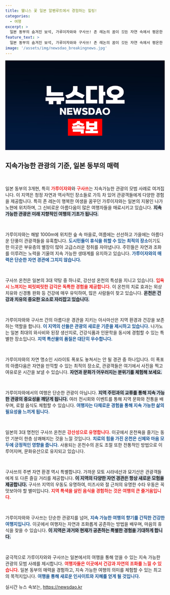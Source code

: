 ```yaml
---
title: 웰니스 꽃 일본 알펜루트에서 경험하는 힐링!
categories:
  - 여행
excerpt: >
  일본 동부의 숨겨진 보석, 가루이자와와 구사쓰! 존 레논의 꿈이 깃든 자연 속에서 평온한 여유와 건강을 찾으세요. 세계적 온천과 미각 여행이 펼쳐지는 이곳으로, 당신의 다음 여행지를 설정해보세요!
feature_text: >
  일본 동부의 숨겨진 보석, 가루이자와와 구사쓰! 존 레논의 꿈이 깃든 자연 속에서 평온한 여유와 건강을 찾으세요. 세계적 온천과 미각 여행이 펼쳐지는 이곳으로, 당신의 다음 여행지를 설정해보세요!
image: '/assets/img/newsdao_breakingnews.jpg'
---
```


<p><img src="/assets/img/newsdao_breakingnews.jpg" alt="koreaapp 속보" /></p>

<h2 data-ke-size="size26">지속가능한 관광의 기준, 일본 동부의 매력</h2>

<p data-ke-size="size16">&nbsp;</p>

<p>일본 동부의 3개현, 특히 <b><span style="color: #ee2323;">가루이자와</span></b>와 <b><span style="color: #ee2323;">구사쓰</span></b>는 지속가능한 관광의 모범 사례로 여겨집니다. 이 지역은 청정 자연과 역사적인 장소들로 가득 차 있어 관광객들에게 다양한 경험을 제공합니다. 특히 존 레논이 행복한 여생을 꿈꾸던 가루이자와는 일본의 지붕인 나가노현에 위치하며, 그 신비로운 아름다움이 많은 여행자들을 매료시키고 있습니다. <b><span style="background-color: #21538527;">지속 가능한 관광은 미래 지향적인 여행의 기초가 됩니다.</span></b></p>

<p data-ke-size="size16">&nbsp;</p>

<p>가루이자와는 해발 1000m에 위치한 숲 속 마을로, 여름에는 선선하고 가을에는 아름다운 단풍이 관광객들을 유혹합니다. <b><span style="color: #1a5490;">도시민들이 휴식을 취할 수 있는 최적의 장소</span></b>이기도 한 이곳은 부유층의 별장이 많아 고급스러운 정취를 자아냅니다. 주민들은 자연과 조화를 이루려는 노력을 기울여 지속 가능한 생태계를 유지하고 있습니다. <b><span style="color: #1a5490;">가루이자와의 매력은 단순한 자연 경관에 그치지 않습니다.</span></b></p>

<p data-ke-size="size16">&nbsp;</p>

<p>구사쓰 온천은 일본의 3대 약탕 중 하나로, 강산성 온천의 특성을 지니고 있습니다. <b><span style="color: #ee2323;">입욕 시 느껴지는 찌릿찌릿한 감각은 독특한 경험을 제공합니다.</span></b> 이 온천의 치료 효과는 외상 치유와 신경통 완화 등 건강에 매우 유익하여, 많은 사람들이 찾고 있습니다. <b><span style="background-color: #21538527;">온천은 건강과 치유의 중요한 요소로 자리잡고 있습니다.</span></b></p>

<p data-ke-size="size16">&nbsp;</p>

<p>가루이자와와 구사쓰 간의 아름다운 경관을 지키는 아사마산은 지역 환경과 건강을 보존하는 역할을 합니다. <b><span style="color: #1a5490;">이 지역의 산들은 관광의 새로운 기준을 제시하고 있습니다.</span></b> 나가노는 일본 최대의 와사비와 된장 생산지로, 건강식품과 인문학을 동시에 경험할 수 있는 특별한 장소입니다. <b><span style="color: #1a5490;">지역 특산물의 품질은 대단히 우수합니다.</span></b></p>

<p data-ke-size="size16">&nbsp;</p>

<p>가루이자와의 자연 명소인 시라이토 폭포도 놓쳐서는 안 될 경관 중 하나입니다. 이 폭포의 아름다움은 자연을 만끽할 수 있는 최적의 장소로, 관광객들은 여기에서 사진을 찍고 여유로운 시간을 보낼 수 있습니다. <b><span style="background-color: #21538527;">자연과 문화가 어우러지는 분위기를 체험해 보세요.</span></b></p>

<p data-ke-size="size16">&nbsp;</p>

<p>가루이자와에서의 여행은 단순한 관광이 아닙니다. <b><span style="background-color: #21538527;">지역 주민과의 교류를 통해 지속 가능한 관광의 중요성을 깨닫게 됩니다.</span></b> 여러 전시회와 이벤트를 통해 지역 문화와 전통을 배우며, 로컬 음식도 체험할 수 있습니다. <b><span style="color: #1a5490;">여행자는 다채로운 경험을 통해 지속 가능한 삶의 필요성을 느끼게 됩니다.</span></b></p>

<p data-ke-size="size16">&nbsp;</p>

<p>일본의 3대 명천인 구사쓰 온천은 <b><span style="color: #ee2323;">강산성으로 유명합니다.</span></b> 이곳에서 온천욕을 즐기는 동안 기분이 한층 상쾌해지는 것을 느낄 것입니다. <b><span style="color: #1a5490;">치료의 힘을 가진 온천은 신체와 마음 모두에 긍정적인 영향을 줍니다.</span></b> 사용되는 온천수의 온도 조절 또한 전통적인 방법으로 이루어지며, 문화유산으로 유지되고 있습니다. </p>

<p data-ke-size="size16">&nbsp;</p>

<p>구사쓰의 주변 자연 환경 역시 특별합니다. 가까운 모토 시라네산과 묘기산은 관광객들에게 또 다른 즐길 거리를 제공합니다. <b><span style="background-color: #21538527;">이 지역의 다양한 자연 경관은 항상 새로운 모험을 제공합니다.</span></b> 구사쓰 지역의 우동도 유명하여, 미즈사와 절 근처의 유명한 수타 우동은 꼭 맛보아야 할 별미입니다. <b><span style="color: #ee2323;">지역 특색을 살린 음식을 경험하는 것은 여행의 큰 즐거움입니다.</span></b></p>

<p data-ke-size="size16">&nbsp;</p>

<p>가루이자와와 구사쓰는 단순한 관광지를 넘어, <b><span style="color: #1a5490;">지속 가능한 여행의 향기를 간직한 건강한 여행지입니다.</span></b> 이곳에서 여행자는 자연과 조화롭게 공존하는 방법을 배우며, 마음의 휴식을 찾을 수 있습니다. <b><span style="background-color: #21538527;">이 지역은 과거와 현재가 공존하는 특별한 경험을 기대하게 합니다.</span></b></p>

<p data-ke-size="size16">&nbsp;</p>

<p>궁극적으로 가루이자와와 구사쓰는 일본에서의 여행을 통해 얻을 수 있는 지속 가능한 관광의 모범 사례를 제시합니다. <b><span style="color: #ee2323;">여행자들은 이곳에서 건강과 자연의 조화를 느낄 수 있습니다.</span></b> 일본 동부의 매력을 경험하고, 지속 가능한 여행의 의미를 체험할 수 있는 최고의 목적지입니다. <b><span style="color: #1a5490;">여행을 통해 새로운 인사이트와 지혜를 얻게 될 것입니다.</span></b></p>
실시간 뉴스 속보는, <a href="https://newsdao.kr" rel="dofollow">https://newsdao.kr</a>


